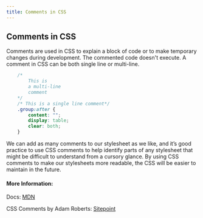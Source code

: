 ```yaml
---
title: Comments in CSS
---
```

## Comments in CSS

Comments are used in CSS to explain a block of code or to make temporary changes during development. The commented code doesn't execute. A comment in CSS can be both single line or multi-line.

``` css
    /*
        This is
        a multi-line
        comment
    */
    /* This is a single line comment*/
    .group:after {
        content: "";
        display: table;
        clear: both;
    }
```

We can add as many comments to our stylesheet as we like, and it’s good practice to use CSS comments to help identify parts of any stylesheet that might be difficult to understand from a cursory glance. By using CSS comments to make our stylesheets more readable, the CSS will be easier to maintain in the future.

#### More Information:

Docs: [MDN](https://developer.mozilla.org/en-US/docs/Web/CSS/Comments)

CSS Comments by Adam Roberts: [Sitepoint](https://www.sitepoint.com/css-comments/)

